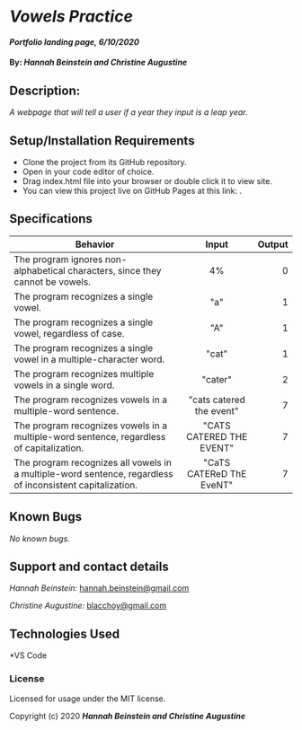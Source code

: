 # _Vowels Practice_

#### _Portfolio landing page, 6/10/2020_

#### By: _**Hannah Beinstein and Christine Augustine**_

## Description:

_A webpage that will tell a user if a year they input is a leap year._

## Setup/Installation Requirements

* Clone the project from its GitHub repository.
* Open in your code editor of choice.
* Drag index.html file into your browser or double click it to view site.
* You can view this project live on GitHub Pages at this link: .

## Specifications

| Behavior       | Input         | Output  |
| ------------- |:-------------:| -----:|
| The program ignores non-alphabetical characters, since they cannot be vowels.| 4% | 0 |
| The program recognizes a single vowel. |  "a"|  1 |
| The program recognizes a single vowel, regardless of case. | "A" | 1 |
| The program recognizes a single vowel in a multiple-character word. | "cat" |1 |
| The program recognizes multiple vowels in a single word. | "cater" | 2 |
| The program recognizes vowels in a multiple-word sentence. | "cats catered the event" | 7 |
| The program recognizes vowels in a multiple-word sentence, regardless of capitalization. |"CATS CATERED THE EVENT"| 7 |
| The program recognizes all vowels in a multiple-word sentence, regardless of inconsistent capitalization. | "CaTS CATEReD ThE EveNT" | 7 |


## Known Bugs

_No known bugs._

## Support and contact details

_Hannah Beinstein:_ 
hannah.beinstein@gmail.com

_Christine Augustine:_
blacchoy@gmail.com

## Technologies Used

*VS Code

### License

Licensed for usage under the MIT license.

Copyright (c) 2020 **_Hannah Beinstein and Christine Augustine_**